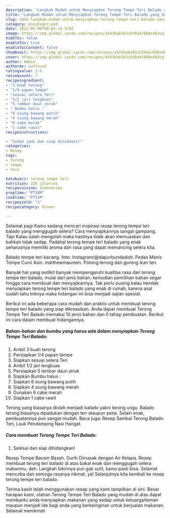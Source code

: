 ```yaml
---
description: "Langkah Mudah untuk Menyiapkan Terong Tempe Teri Balado yang Sempurna"
title: "Langkah Mudah untuk Menyiapkan Terong Tempe Teri Balado yang Sempurna"
slug: 2442-langkah-mudah-untuk-menyiapkan-terong-tempe-teri-balado-yang-sempurna
category: Uncategorized
date: 2022-05-06T00:02:14.574Z
image: https://img-global.cpcdn.com/recipes/a5436ab163cb39a4/680x482cq70/terong-tempe-teri-balado-foto-resep-utama.jpg
hideToc: false
enableToc: true
enableTocContent: false
thumbnail: https://img-global.cpcdn.com/recipes/a5436ab163cb39a4/680x482cq70/terong-tempe-teri-balado-foto-resep-utama.jpg
cover: https://img-global.cpcdn.com/recipes/a5436ab163cb39a4/680x482cq70/terong-tempe-teri-balado-foto-resep-utama.jpg
author: Admin
authorAv: notfound
ratingvalue: 3.6
reviewcount: 7
recipeingredient:
- "3 buah terong"
- "1/4 papan tempe"
- "sesuai selera Teri"
- "1/2 jari lengkuas"
- "5 lembar daun jeruk"
- " Bumbu halus "
- "6 siung bawang putih"
- "4 siung bawang merah"
- "6 cabe merah"
- "1 cabe rawit"
recipeinstructions:

- "Sudah jadi dan siap dinikmati!"
categories:
- Resep
tags:
- terong
- tempe
- teri

katakunci: terong tempe teri 
nutrition: 228 calories
recipecuisine: Indonesian
preptime: "PT18M"
cooktime: "PT51M"
recipeyield: "3"
recipecategory: Dinner

---
```



Selamat pagi Kamu sedang mencari inspirasi resep terong tempe teri balado yang menggugah selera? Cara menyiapkannya sangat gampang. Tapi Kalau salah mengolah maka hasilnya tidak akan memuaskan dan bahkan tidak sedap. Padahal terong tempe teri balado yang enak seharusnya memiliki aroma dan rasa yang dapat memancing selera kita.


Balado tempe teri kacang. foto: Instagram/@dapurbundadisti. Pedas Manis Tempe Cumi Asin. matthewmaureen. Potong terong dan goreng ikan teri.

Banyak hal yang sedikit banyak mempengaruhi kualitas rasa dari terong tempe teri balado, mulai dari jenis bahan, kemudian pemilihan bahan segar hingga cara membuat dan menyajikannya. Tak perlu pusing kalau hendak menyiapkan terong tempe teri balado yang enak di rumah, karena asal sudah tahu triknya maka hidangan ini bisa menjadi sajian spesial.


Berikut ini ada beberapa cara mudah dan praktis untuk membuat terong tempe teri balado yang siap dikreasikan. Anda dapat membuat Terong Tempe Teri Balado memakai 10 jenis bahan dan 0 tahap pembuatan. Berikut ini cara dalam membuat hidangannya.

<!--inarticleads1-->

##### Bahan-bahan dan bumbu yang harus ada dalam menyiapkan Terong Tempe Teri Balado:

1. Ambil 3 buah terong
1. Persiapkan 1/4 papan tempe
1. Siapkan sesuai selera Teri
1. Ambil 1/2 jari lengkuas
1. Persiapkan 5 lembar daun jeruk
1. Siapkan  Bumbu halus :
1. Siapkan 6 siung bawang putih
1. Siapkan 4 siung bawang merah
1. Gunakan 6 cabe merah
1. Siapkan 1 cabe rawit


Terong yang biasanya diolah menjadi balado yakni terong ungu. Balado terong biasanya dipadukan dengan teri ataupun petai. Selain enak, pembuatannya pun sangat mudah. Baca juga: Resep Sambal Terong Balado Teri, Lauk Pendamping Nasi Hangat. 

<!--inarticleads2-->

##### Cara membuat Terong Tempe Teri Balado:


1. Selesai dan siap dihidangkan!

Resep Tempe Bacem Basah, Gurih Dimasak dengan Air Kelapa. Resep membuat terung teri balado di atas bakal enak dan menggugah selera makanmu, deh. Langkah bikinnya pun gak sulit, kamu pasti bisa. Selamat mencoba dan semoga rasanya nikmat, ya! Selanjutnya kita kembali ke resep terong tempe teri balado. 

Terima kasih telah menggunakan resep yang kami tampilkan di sini. Besar harapan kami, olahan Terong Tempe Teri Balado yang mudah di atas dapat membantu anda menyiapkan makanan yang sedap untuk keluarga/teman maupun menjadi ide bagi anda yang berkeinginan untuk berjualan makanan. Selamat menikmati
